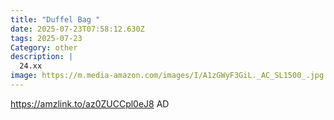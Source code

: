 ```yaml
---
title: "Duffel Bag "
date: 2025-07-23T07:58:12.630Z
tags: 2025-07-23
Category: other
description: |
  24.xx
image: https://m.media-amazon.com/images/I/A1zGWyF3GiL._AC_SL1500_.jpg
---
```

https://amzlink.to/az0ZUCCpl0eJ8
AD